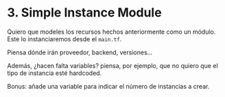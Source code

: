 # 3. Simple Instance Module

Quiero que modeles los recursos hechos anteriormente como un módulo. Este lo instanciaremos desde el `main.tf`.

Piensa dónde irán proveedor, backend, versiones...

Además, ¿hacen falta variables? piensa, por ejemplo, que no quiero que el tipo de instancia esté hardcoded.

Bonus: añade una variable para indicar el número de instancias a crear.
